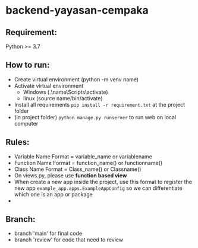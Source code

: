 # backend-yayasan-cempaka

## Requirement:
Python >= 3.7

## How to run:

* Create virtual environment (python -m venv name)
* Activate virtual environment
  - Windows (.\name\Scripts\activate)
  - linux (source name/bin/activate)
* Install all requirements ``pip install -r requirement.txt`` at the project folder
* (in project folder) ``python manage.py runserver`` to run web on local computer

## Rules:

* Variable Name Format = variable_name or variablename 
* Function Name Format = function_name() or functionname()
* Class Name Format = Class_name() or Classname()
* On views.py, please use **function based view**
* When create a new app inside the project, use this format to register the new app ``example_app.apps.ExampleAppConfig`` so we can differentiate which one is an app or package
* 

## Branch:

* branch 'main' for final code
* branch 'review' for code that need to review
